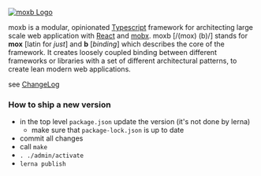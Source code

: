 [![moxb Logo](https://dl.dropboxusercontent.com/s/6w24mniyvlvij0s/moxb_logo_github.png?dl=0)](http://moxb.org/)

  moxb is a modular, opinionated [Typescript](http://www.typescriptlang.org/) framework for architecting large scale web application with [React](https://reactjs.org/) and [mobx](https://mobx.js.org/).
  moxb [/(mox) (b)/] stands for **mox** [latin for *just*] and **b** [*binding*] which describes the core of the framework. It creates loosely coupled binding between different frameworks or libraries with a set of different architectural patterns, to create lean modern web applications. 

see [ChangeLog](./ChangeLog.md)


### How to ship a new version

- in the top level `package.json` update the version (it's not done by lerna)
  - make sure that `package-lock.json` is up to date
- commit all changes
- call `make` 
- `. ./admin/activate`
- `lerna publish`
